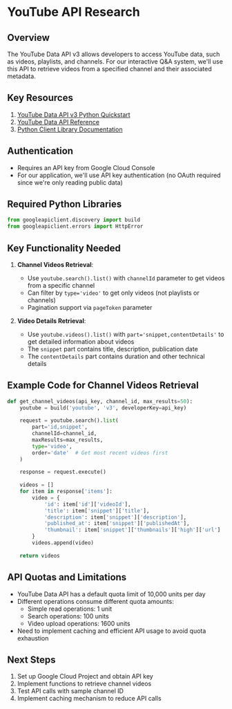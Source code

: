# YouTube API Research

## Overview
The YouTube Data API v3 allows developers to access YouTube data, such as videos, playlists, and channels. For our interactive Q&A system, we'll use this API to retrieve videos from a specified channel and their associated metadata.

## Key Resources

1. [YouTube Data API v3 Python Quickstart](https://developers.google.com/youtube/v3/quickstart/python)
2. [YouTube Data API Reference](https://developers.google.com/youtube/v3/docs)
3. [Python Client Library Documentation](https://googleapis.github.io/google-api-python-client/docs/dyn/youtube_v3.html)

## Authentication

- Requires an API key from Google Cloud Console
- For our application, we'll use API key authentication (no OAuth required since we're only reading public data)

## Required Python Libraries

```python
from googleapiclient.discovery import build
from googleapiclient.errors import HttpError
```

## Key Functionality Needed

1. **Channel Videos Retrieval**:
   - Use `youtube.search().list()` with `channelId` parameter to get videos from a specific channel
   - Can filter by `type='video'` to get only videos (not playlists or channels)
   - Pagination support via `pageToken` parameter

2. **Video Details Retrieval**:
   - Use `youtube.videos().list()` with `part='snippet,contentDetails'` to get detailed information about videos
   - The `snippet` part contains title, description, publication date
   - The `contentDetails` part contains duration and other technical details

## Example Code for Channel Videos Retrieval

```python
def get_channel_videos(api_key, channel_id, max_results=50):
    youtube = build('youtube', 'v3', developerKey=api_key)
    
    request = youtube.search().list(
        part='id,snippet',
        channelId=channel_id,
        maxResults=max_results,
        type='video',
        order='date'  # Get most recent videos first
    )
    
    response = request.execute()
    
    videos = []
    for item in response['items']:
        video = {
            'id': item['id']['videoId'],
            'title': item['snippet']['title'],
            'description': item['snippet']['description'],
            'published_at': item['snippet']['publishedAt'],
            'thumbnail': item['snippet']['thumbnails']['high']['url']
        }
        videos.append(video)
    
    return videos
```

## API Quotas and Limitations

- YouTube Data API has a default quota limit of 10,000 units per day
- Different operations consume different quota amounts:
  - Simple read operations: 1 unit
  - Search operations: 100 units
  - Video upload operations: 1600 units
- Need to implement caching and efficient API usage to avoid quota exhaustion

## Next Steps

1. Set up Google Cloud Project and obtain API key
2. Implement functions to retrieve channel videos
3. Test API calls with sample channel ID
4. Implement caching mechanism to reduce API calls
